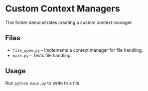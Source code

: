 # Custom Context Managers

This folder demonstrates creating a custom context manager.

## Files
- `file_open.py` - Implements a context manager for file handling.
- `main.py` - Tests file handling.

## Usage
Run `python main.py` to write to a file.
